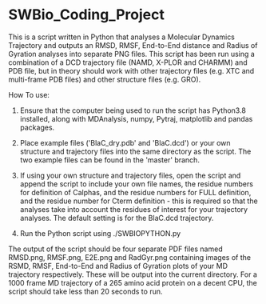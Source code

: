 # SWBio_Coding_Project
This is a script written in Python that analyses a Molecular Dynamics Trajectory and outputs an RMSD, RMSF, End-to-End distance and Radius of Gyration analyses into separate PNG files. This script has been run using a combination of a DCD trajectory file (NAMD, X-PLOR and CHARMM) and PDB file, but in theory should work with other trajectory files (e.g. XTC and multi-frame PDB files) and other structure files (e.g. GRO).

How To use:

1. Ensure that the computer being used to run the script has Python3.8 installed, along with MDAnalysis, numpy, Pytraj, matplotlib and pandas packages.

2. Place example files ('BlaC_dry.pdb' and 'BlaC.dcd') or your own structure and trajectory files into the same directory as the script. The two example files can be found in the 'master' branch.

3. If using your own structure and trajectory files, open the script and append the script to include your own file names, the residue numbers for definition of Calphas, and the residue numbers for FULL definition, and the residue number for Cterm definition - this is required so that the analyses take into account the residues of interest for your trajectory analyses. The default setting is for the BlaC.dcd trajectory.

4. Run the Python script using ./SWBIOPYTHON.py

The output of the script should be four separate PDF files named RMSD.png, RMSF.png, E2E.png and RadGyr.png containing images of the RSMD, RMSF, End-to-End and Radius of Gyration plots of your MD trajectory respectively. These will be output into the current directory. For a 1000 frame MD trajectory of a 265 amino acid protein on a decent CPU, the script should take less than 20 seconds to run.
